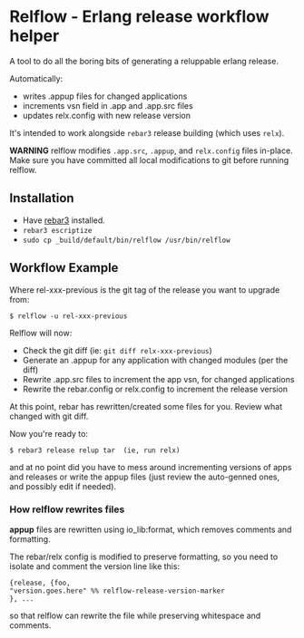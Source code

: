# Relflow - Erlang release workflow helper

A tool to do all the boring bits of generating a reluppable erlang
release.

Automatically:

* writes .appup files for changed applications
* increments vsn field in .app and .app.src files
* updates relx.config with new release version

It's intended to work alongside `rebar3` release building (which
uses `relx`).

__WARNING__ relflow modifies `.app.src`,
`.appup`, and `relx.config` files in-place.
Make sure you have committed all local modifications to git before running relflow.

## Installation

* Have [rebar3](http://www.rebar3.org/) installed.
* `rebar3 escriptize`
* `sudo cp _build/default/bin/relflow /usr/bin/relflow`

## Workflow Example

Where rel-xxx-previous is the git tag of the release you want to upgrade
from:

    $ relflow -u rel-xxx-previous

Relflow will now:

* Check the git diff (ie: `git diff relx-xxx-previous`)
* Generate an .appup for any application with changed modules (per the diff)
* Rewrite .app.src files to increment the app vsn, for changed applications
* Rewrite the rebar.config or relx.config to increment the release version

At this point, rebar has rewritten/created some files for you.
Review what changed with git diff.

Now you're ready to:

    $ rebar3 release relup tar  (ie, run relx)

and at no point did you have to mess around incrementing versions of
apps and releases or write the appup files (just review the auto-genned
ones, and possibly edit if needed).

### How relflow rewrites files

**appup** files are rewritten using io_lib:format, which removes comments
and formatting.

The rebar/relx config is modified to preserve formatting,
so you need to isolate and comment the version line like this:

    {release, {foo,
    "version.goes.here" %% relflow-release-version-marker
    }, ...

so that relflow can rewrite the file while preserving whitespace and
comments.

